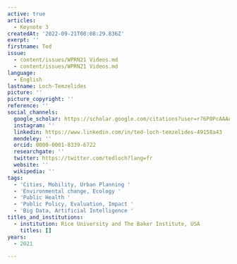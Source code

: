```yaml
---
active: true
articles:
  - Keynote 3
createdAt: '2022-09-21T08:08:29.836Z'
exerpt: ''
firstname: Ted
issue:
  - content/issues/WPRN21 Videos.md
  - content/issues/WPRN21 Videos.md
language:
  - English
lastname: Loch-Temzelides
picture: ''
picture_copyright: ''
reference: ''
social_channels:
  google_scholar: https://scholar.google.com/citations?user=r76P0PcAAAAJ&hl=en
  instagram: ''
  linkedin: https://www.linkedin.com/in/ted-loch-temzelides-49158a43
  mendeley: ''
  orcid: 0000-0001-8339-6722
  researchgate: ''
  twitter: https://twitter.com/tedloch?lang=fr
  website: ''
  wikipedia: ''
tags:
  - 'Cities, Mobility, Urban Planning '
  - 'Environmental change, Ecology '
  - 'Public Health '
  - 'Public Policy, Evaluation, Impact '
  - 'Big Data, Artificial Intelligence '
titles_and_institutions:
  - institution: Rice University and The Baker Institute, USA
    titles: []
years:
  - 2021

---
```

